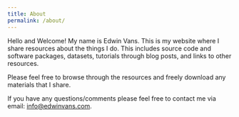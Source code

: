 ```yaml
---
title: About
permalink: /about/
---
```


Hello and Welcome! My name is Edwin Vans. This is my website where I share resources about the things I do. This includes source code and software packages, datasets, tutorials through blog posts, and links to other resources. 

Please feel free to browse through the resources and freely download any materials that I share. 

If you have any questions/comments please feel free to contact me via email: info@edwinvans.com.